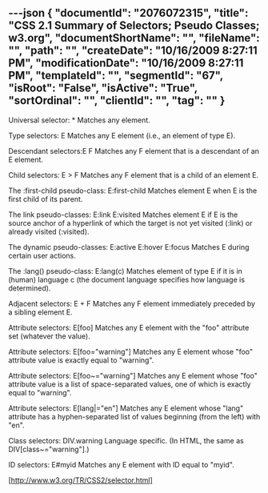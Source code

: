 ---json
{
  "documentId": "2076072315",
  "title": "CSS 2.1 Summary of Selectors; Pseudo Classes; w3.org",
  "documentShortName": "",
  "fileName": "",
  "path": "",
  "createDate": "10/16/2009 8:27:11 PM",
  "modificationDate": "10/16/2009 8:27:11 PM",
  "templateId": "",
  "segmentId": "67",
  "isRoot": "False",
  "isActive": "True",
  "sortOrdinal": "",
  "clientId": "",
  "tag": ""
}
---

Universal selector: *
Matches any element.

Type selectors: E
Matches any E element (i.e., an element of type E).

Descendant selectors:E F
Matches any F element that is a descendant of an E element.

Child selectors: E &gt; F
Matches any F element that is a child of an element E.

The :first-child pseudo-class: E:first-child
Matches element E when E is the first child of its parent.
 	
The link pseudo-classes:
    E:link
    E:visited 
Matches element E if E is the source anchor of a hyperlink of which the target is not yet visited (:link) or already visited (:visited).

The dynamic pseudo-classes:
    E:active
    E:hover
    E:focus
Matches E during certain user actions. 	

The :lang() pseudo-class: E:lang(c)
Matches element of type E if it is in (human) language c (the document language specifies how language is determined).

Adjacent selectors: E + F
Matches any F element immediately preceded by a sibling element E.

Attribute selectors: E[foo]
Matches any E element with the &quot;foo&quot; attribute set (whatever the value).

Attribute selectors: E[foo=&quot;warning&quot;]
Matches any E element whose &quot;foo&quot; attribute value is exactly equal to &quot;warning&quot;.

Attribute selectors: E[foo~=&quot;warning&quot;]
Matches any E element whose &quot;foo&quot; attribute value is a list of space-separated values, one of which is exactly equal to &quot;warning&quot;. 

Attribute selectors: E[lang|=&quot;en&quot;]
Matches any E element whose &quot;lang&quot; attribute has a hyphen-separated list of values beginning (from the left) with &quot;en&quot;.

Class selectors: DIV.warning
Language specific. (In HTML, the same as DIV[class~=&quot;warning&quot;].)

ID selectors: E#myid
Matches any E element with ID equal to &quot;myid&quot;.

[http://www.w3.org/TR/CSS2/selector.html]
